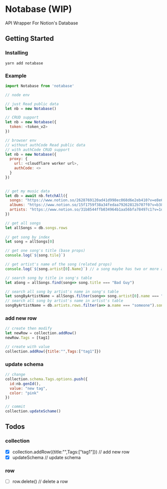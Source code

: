 # Notabase (WIP)
API Wrapper For Notion's Database

## Getting Started

### Installing

```
yarn add notabase
```


### Example

``` js
import Notabase from 'notabase'

// node env

// just Read public data
let nb = new Notabase()

// CRUD support
let nb = new Notabase({
  token: <token_v2>
})

// browser env
// without authCode Read public data
// with authCode CRUD support
let nb = new Notabase({
  proxy: {
    url: <cloudflare worker url>,
    authCode: <>
  }
})
 

// get my music data
let db = await nb.fetchAll({
  songs: "https://www.notion.so/2628769120ad41d998ec068d6e2eb410?v=e8e69ac68a8d483792c54541e4d8ba72",
  albums: "https://www.notion.so/15f1759f38a34fedaa79262812b707f0?v=b385656739214101b2b8a159092a52e8",
  artists: "https://www.notion.so/31b8544ffb034964b1aa56bfa78497c1?v=1d9cbfcd279d4534964acdd374c9824e"
})

// get all songs
let allSongs = db.songs.rows
 
// get song by index
let song = allSongs[0]

// get one song's title (base props)
console.log(`${song.tile}`)

// get artist's name of the song (related props)
console.log(`${song.artist[0].Name}`) // a song maybe has two or more artists

// search song by title in song's table
let aSong = allSongs.find(song=> song.title === "Bad Guy")

// search all song by artist's name in song's table
let songByArtistName = allSongs.filter(song=> song.artist[0].name === "someone")
// search all song by artist's name in artist's table
songByArtistName = db.artists.rows.filter(a=> a.name === "someone").songs


```

### add new row

```js
// create then modify
let newRow = collection.addRow()
newRow.Tags = [tag1]

// create with value
collection.addRow({title:"",Tags:["tag1"]}) 

```

### update schema
```js
// change
collection.schema.Tags.options.push({
  id:nb.genId(),
  value: "new tag",
  color: "pink"
})

// commit
collection.updateSchame()
```

## Todos

### collection
+ [x] collection.addRow({title:"",Tags:["tag1"]}) // add new row
+ [x] updateSchema // update schema

### row
+ [ ] row.delete()  // delete a row
